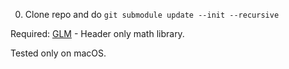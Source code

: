 
0. Clone repo and do `git submodule update --init --recursive`

Required:
 [GLM](https://github.com/g-truc/glm) - Header only math library. 
 

Tested only on macOS.
